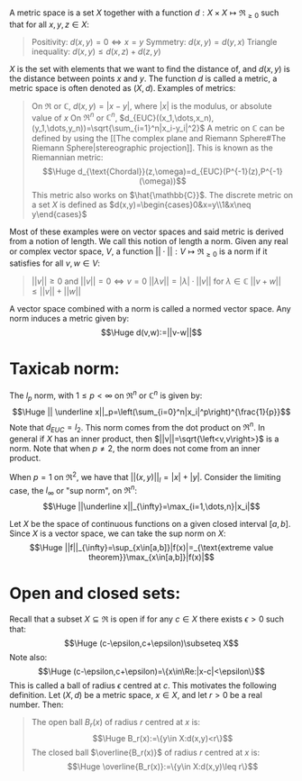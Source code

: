 
A metric space is a set $X$ together with a function $d:X\times X\mapsto\Re_{\geq0}$ such that for all $x,y,z\in X$:
>Positivity: $d(x,y)=0\iff x=y$
>Symmetry: $d(x,y)=d(y,x)$
>Triangle inequality: $d(x,y)\leq d(x,z)+d(z,y)$

$X$ is the set with elements that we want to find the distance of, and $d(x,y)$ is the distance between points $x$ and $y$. The function $d$ is called a metric, a metric space is often denoted as $(X,d)$. Examples of metrics:
> On $\Re$ or $\mathbb{C}$, $d(x,y)=|x-y|$, where $|x|$ is the modulus, or absolute value of $x$
> On $\Re^n$ or $\mathbb{C}^n$, $d_{EUC}((x_1,\dots,x_n),(y_1,\dots,y_n))=\sqrt{\sum_{i=1}^n|x_i-y_i|^2}$
> A metric on $\mathbb{C}$ can be defined by using the [[The complex plane and Riemann Sphere#The Riemann Sphere|stereographic projection]]. This is known as the Riemannian metric:$$\Huge d_{\text{Chordal}}(z,\omega)=d_{EUC}(P^{-1}(z),P^{-1}(\omega))$$This metric also works on $\hat{\mathbb{C}}$.
> The discrete metric on a set $X$ is defined as $d(x,y)=\begin{cases}0&x=y\\1&x\neq y\end{cases}$

Most of these examples were on vector spaces and said metric is derived from a notion of length. We call this notion of length a norm. Given any real or complex vector space, $V$, a function $||\cdot||:V\mapsto\Re_{\geq0}$ is a norm if it satisfies for all $v,w\in V$:
>$||v||\geq0$ and $||v||=0\iff v=0$
>$||\lambda v||=|\lambda|\cdot||v||$ for $\lambda\in\mathbb{C}$
>$||v+w||\leq||v||+||w||$

A vector space combined with a norm is called a normed vector space. Any norm induces a metric given by:$$\Huge d(v,w):=||v-w||$$

# Taxicab norm:

The $l_p$ norm, with $1\leq p<\infty$ on $\Re^n$ or $\mathbb{C}^n$ is given by:$$\Huge || \underline x||_p=\left(\sum_{i=0}^n|x_i|^p\right)^{\frac{1}{p}}$$Note that $d_{EUC}=l_2$. This norm comes from the dot product on $\Re^n$. In general if $X$ has an inner product, then $||v||=\sqrt{\left<v,v\right>}$ is a norm. Note that when $p\neq 2$, the norm does not come from an inner product.

When $p=1$ on $\Re^2$, we have that $||(x,y)||_l=|x|+|y|$. Consider the limiting case, the $l_{\infty}$ or "sup norm", on $\Re^n$:$$\Huge ||\underline x||_{\infty}=\max_{i=1,\dots,n}|x_i|$$

Let $X$ be the space of continuous functions on a given closed interval $[a,b]$. Since $X$ is a vector space, we can take the sup norm on $X$:$$\Huge ||f||_{\infty}=\sup_{x\in[a,b]}|f(x)|=_{\text{extreme value theorem}}\max_{x\in[a,b]}|f(x)|$$

# Open and closed sets:

Recall that a subset $X\subseteq\Re$ is open if for any $c\in X$ there exists $\epsilon>0$ such that:$$\Huge (c-\epsilon,c+\epsilon)\subseteq X$$Note also:$$\Huge (c-\epsilon,c+\epsilon)=\{x\in\Re:|x-c|<\epsilon\}$$This is called a ball of radius $\epsilon$ centred at $c$. This motivates the following definition. Let $(X,d)$ be a metric space, $x\in X$, and let $r>0$ be a real number. Then:
> The open ball $B_r(x)$ of radius $r$ centred at $x$ is:$$\Huge B_r(x):=\{y\in X:d(x,y)<r\}$$The closed ball $\overline{B_r(x)}$ of radius $r$ centred at $x$ is:$$\Huge \overline{B_r(x)}:=\{y\in X:d(x,y)\leq r\}$$
>  
 